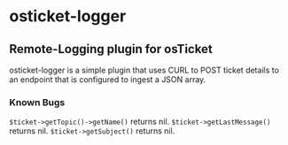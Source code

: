# osticket-logger
## Remote-Logging plugin for osTicket
osticket-logger is a simple plugin that uses CURL to POST ticket details to an endpoint that is configured to ingest a JSON array.

### Known Bugs
`$ticket->getTopic()->getName()` returns nil.
`$ticket->getLastMessage()` returns nil.
`$ticket->getSubject()` returns nil.